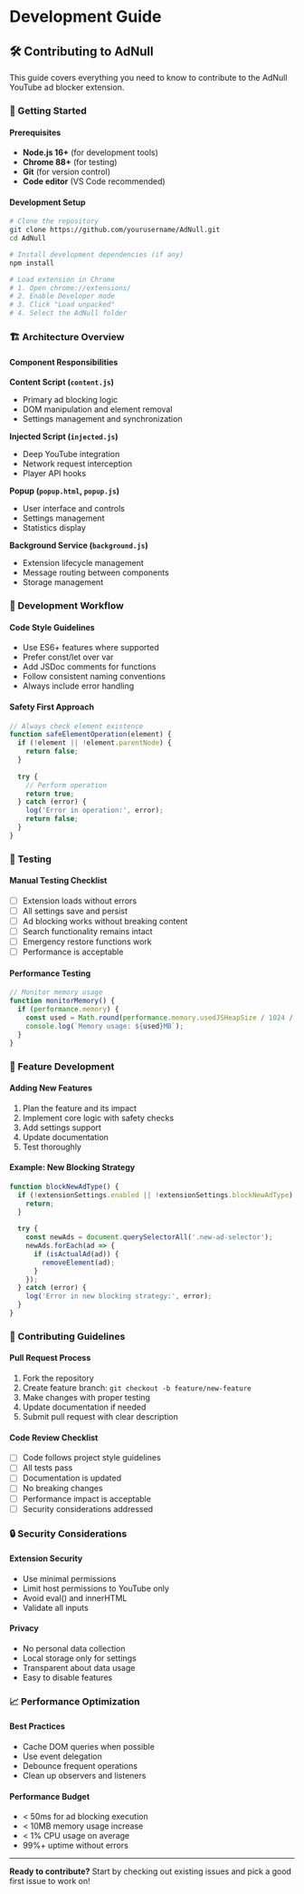 # Development Guide

## 🛠️ Contributing to AdNull

This guide covers everything you need to know to contribute to the AdNull YouTube ad blocker extension.

### 🚀 Getting Started

#### Prerequisites
- **Node.js 16+** (for development tools)
- **Chrome 88+** (for testing)
- **Git** (for version control)
- **Code editor** (VS Code recommended)

#### Development Setup
```bash
# Clone the repository
git clone https://github.com/yourusername/AdNull.git
cd AdNull

# Install development dependencies (if any)
npm install

# Load extension in Chrome
# 1. Open chrome://extensions/
# 2. Enable Developer mode
# 3. Click "Load unpacked"
# 4. Select the AdNull folder
```

### 🏗️ Architecture Overview

#### Component Responsibilities

**Content Script (`content.js`)**
- Primary ad blocking logic
- DOM manipulation and element removal
- Settings management and synchronization

**Injected Script (`injected.js`)**
- Deep YouTube integration
- Network request interception
- Player API hooks

**Popup (`popup.html`, `popup.js`)**
- User interface and controls
- Settings management
- Statistics display

**Background Service (`background.js`)**
- Extension lifecycle management
- Message routing between components
- Storage management

### 🔧 Development Workflow

#### Code Style Guidelines
- Use ES6+ features where supported
- Prefer const/let over var
- Add JSDoc comments for functions
- Follow consistent naming conventions
- Always include error handling

#### Safety First Approach
```javascript
// Always check element existence
function safeElementOperation(element) {
  if (!element || !element.parentNode) {
    return false;
  }
  
  try {
    // Perform operation
    return true;
  } catch (error) {
    log('Error in operation:', error);
    return false;
  }
}
```

### 🧪 Testing

#### Manual Testing Checklist
- [ ] Extension loads without errors
- [ ] All settings save and persist
- [ ] Ad blocking works without breaking content
- [ ] Search functionality remains intact
- [ ] Emergency restore functions work
- [ ] Performance is acceptable

#### Performance Testing
```javascript
// Monitor memory usage
function monitorMemory() {
  if (performance.memory) {
    const used = Math.round(performance.memory.usedJSHeapSize / 1024 / 1024);
    console.log(`Memory usage: ${used}MB`);
  }
}
```

### 🚀 Feature Development

#### Adding New Features
1. Plan the feature and its impact
2. Implement core logic with safety checks
3. Add settings support
4. Update documentation
5. Test thoroughly

#### Example: New Blocking Strategy
```javascript
function blockNewAdType() {
  if (!extensionSettings.enabled || !extensionSettings.blockNewAdType) {
    return;
  }
  
  try {
    const newAds = document.querySelectorAll('.new-ad-selector');
    newAds.forEach(ad => {
      if (isActualAd(ad)) {
        removeElement(ad);
      }
    });
  } catch (error) {
    log('Error in new blocking strategy:', error);
  }
}
```

### 🤝 Contributing Guidelines

#### Pull Request Process
1. Fork the repository
2. Create feature branch: `git checkout -b feature/new-feature`
3. Make changes with proper testing
4. Update documentation if needed
5. Submit pull request with clear description

#### Code Review Checklist
- [ ] Code follows project style guidelines
- [ ] All tests pass
- [ ] Documentation is updated
- [ ] No breaking changes
- [ ] Performance impact is acceptable
- [ ] Security considerations addressed

### 🔒 Security Considerations

#### Extension Security
- Use minimal permissions
- Limit host permissions to YouTube only
- Avoid eval() and innerHTML
- Validate all inputs

#### Privacy
- No personal data collection
- Local storage only for settings
- Transparent about data usage
- Easy to disable features

### 📈 Performance Optimization

#### Best Practices
- Cache DOM queries when possible
- Use event delegation
- Debounce frequent operations
- Clean up observers and listeners

#### Performance Budget
- < 50ms for ad blocking execution
- < 10MB memory usage increase
- < 1% CPU usage on average
- 99%+ uptime without errors

---

**Ready to contribute?** Start by checking out existing issues and pick a good first issue to work on! 